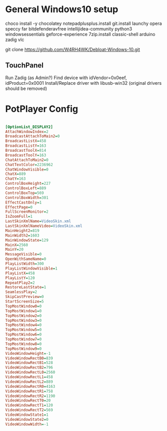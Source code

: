 General Windows10 setup
===
choco install -y chocolatey notepadplusplus.install git.install launchy opera speccy far bitdefenderavfree intellijidea-community python3 windowsessentials geforce-experience 7zip.install classic-shell arduino zadig vlc

git clone https://github.com/W4RH4WK/Debloat-Windows-10.git

TouchPanel
---
Run Zadig (as Admin?)
Find device with idVendor=0x0eef, idProduct=0x0001
Install/Replace driver with libusb-win32 (original drivers should be removed)


PotPlayer Config
===
```ini

[OptionList_DISPLAY2]
AttachWindowIndex=2
BroadcastAttachToMain2=0
BroadcastListX=458
BroadcastListY=163
BroadcastToolX=814
BroadcastToolY=163
ChatAttachToMain2=0
ChatTextColor=2236962
ChatWindowVisible=0
ChatX=889
ChatY=163
ControlBoxHeight=227
ControlBoxLeft=889
ControlBoxTop=569
ControlBoxWidth=301
EffectCastOnly=1
EffectPage=0
FullScreenMonitor=2
IsZoomFull=1
LastSkinXmlName=VideoSkin.xml
LastSkinXmlNameVideo=VideoSkin.xml
MainHeight2=819
MainWidth2=1603
MainWindowState=129
MainX=2560
MainY=20
MessageVisible=0
OpenWithSameName=0
PlayListWidth=300
PlayListWindowVisible=1
PlayListX=458
PlayListY=120
RepeatPlay2=2
RestoreLastState=1
SeamlessPlay=2
SkipCastPreview=0
StartScreenSize=5
TopMostWindow0=0
TopMostWindow1=0
TopMostWindow2=0
TopMostWindow3=0
TopMostWindow4=0
TopMostWindow5=0
TopMostWindow6=0
TopMostWindow7=0
TopMostWindow8=0
TopMostWindow9=0
VideoWindowHeight=-1
VideoWindowRectB0=839
VideoWindowRectB1=528
VideoWindowRectB2=796
VideoWindowRectL0=2560
VideoWindowRectL1=458
VideoWindowRectL2=889
VideoWindowRectR0=4163
VideoWindowRectR1=758
VideoWindowRectR2=1190
VideoWindowRectT0=20
VideoWindowRectT1=120
VideoWindowRectT2=569
VideoWindowState1=1
VideoWindowState2=0
VideoWindowWidth=-1
```